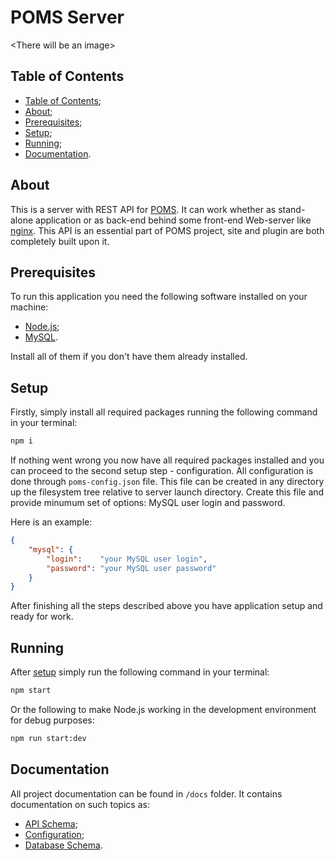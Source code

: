 # POMS Server

\<There will be an image>

## Table of Contents

- [Table of Contents](#table-of-contents);
- [About](#about);
- [Prerequisites](#prerequisites);
- [Setup](#setup);
- [Running](#running);
- [Documentation](#documentation).

## About

This is a server with REST API for [POMS](../README.md). It can work whether as stand-alone
application or as back-end behind some front-end Web-server like [nginx](https://nginx.org/).
This API is an essential part of POMS project, site and plugin are both completely built upon it.

## Prerequisites

To run this application you need the following software installed on your machine:

- [Node.js](https://nodejs.org/);
- [MySQL](https://www.mysql.com/).

Install all of them if you don't have them already installed.

## Setup

Firstly, simply install all required packages running the following command
in your terminal:

```sh
npm i
```

If nothing went wrong you now have all required packages installed and you can
proceed to the second setup step - configuration. All configuration is done
through `poms-config.json` file. This file can be created in any directory up
the filesystem tree relative to server launch directory. Create this file and
provide minumum set of options: MySQL user login and password.

Here is an example:

```json
{
    "mysql": {
        "login":    "your MySQL user login",
        "password": "your MySQL user password"
    }
}
```

After finishing all the steps described above you have application setup and ready for work.

## Running

After [setup](#setup) simply run the following command in your terminal:

```sh
npm start
```

Or the following to make Node.js working in the development environment for debug purposes:

```sh
npm run start:dev
```

## Documentation

All project documentation can be found in `/docs` folder. It contains documentation
on such topics as:

- [API Schema](./docs/api-schema.md);
- [Configuration](./docs/config.md);
- [Database Schema](./docs/db-schema.md).

